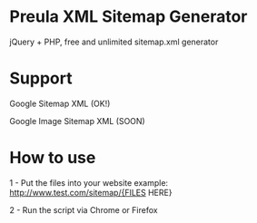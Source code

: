 # Preula XML Sitemap Generator
jQuery + PHP, free and unlimited sitemap.xml generator

# Support
Google Sitemap XML (OK!)

Google Image Sitemap XML (SOON)

# How to use
1 - Put the files into your website example:
http://www.test.com/sitemap/{FILES HERE}

2 - Run the script via Chrome or Firefox
